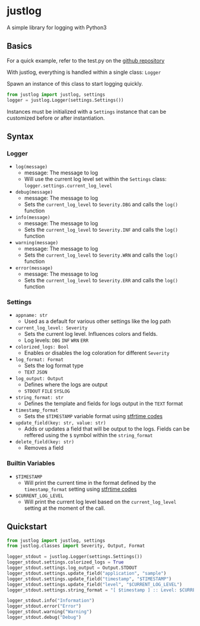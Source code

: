 # justlog

A simple library for logging with Python3

## Basics

For a quick example, refer to the test.py on the [github repository](https://github.com/Gabisonfire/justlog/blob/master/test.py)

With justlog, everything is handled within a single class: `Logger`

Spawn an instance of this class to start logging quickly.
```python
from justlog import justlog, settings
logger = justlog.Logger(settings.Settings())
```
Instances must be initialized with a `Settings` instance that can be customized before or after instantiation.

## Syntax ##
### Logger ###
- `log(message)`
    - message: The message to log
    - Will use the current log level set within the `Settings` class: `logger.settings.current_log_level`
- `debug(message)`
    - message: The message to log
    - Sets the `current_log_level` to `Severity.DBG` and calls the `log()` function 
- `info(message)`
    - message: The message to log
    - Sets the `current_log_level` to `Severity.INF` and calls the `log()` function 
- `warning(message)`
    - message: The message to log
    - Sets the `current_log_level` to `Severity.WRN` and calls the `log()` function 
- `error(message)`
    - message: The message to log
    - Sets the `current_log_level` to `Severity.ERR` and calls the `log()` function 

### Settings ###
- `appname: str`
    - Used as a default for various other settings like the log path
- `current_log_level: Severity`
    - Sets the current log level. Influences colors and fields.
    - Log levels: `DBG` `INF` `WRN` `ERR`
- `colorized_logs: Bool`
    - Enables or disables the log coloration for different `Severity`
- `log_format: Format`
    - Sets the log format type
    - `TEXT` `JSON`
- `log_output: Output`
    - Defines where the logs are output
    - `STDOUT` `FILE` `SYSLOG`
- `string_format: str`
    - Defines the template and fields for logs output in the `TEXT` format
- `timestamp_format`
    - Sets the `$TIMESTAMP` variable format using [stfrtime codes](http://strftime.org/)
- `update_field(key: str, value: str)`
    - Adds or updates a field that will be output to the logs. Fields can be reffered using the `$` symbol within the `string_format`
- `delete_field(key: str)`
    - Removes a field

### Builtin Variables ###
- `$TIMESTAMP`
    - Will print the current time in the format defined by the `timestamp_format` setting using [stfrtime codes](http://strftime.org/)
- `$CURRENT_LOG_LEVEL`
    - Will print the current log level based on the  `current_log_level` setting at the moment of the call.

## Quickstart ##

```python
from justlog import justlog, settings
from justlog.classes import Severity, Output, Format

logger_stdout = justlog.Logger(settings.Settings())
logger_stdout.settings.colorized_logs = True
logger_stdout.settings.log_output = Output.STDOUT
logger_stdout.settings.update_field("application", "sample")
logger_stdout.settings.update_field("timestamp", "$TIMESTAMP")
logger_stdout.settings.update_field("level", "$CURRENT_LOG_LEVEL")
logger_stdout.settings.string_format = "[ $timestamp ] :: Level: $CURRENT_LOG_LEVEL, application: $application"

logger_stdout.info("Information")
logger_stdout.error("Error")
logger_stdout.warning("Warning")
logger_stdout.debug("Debug")
```

